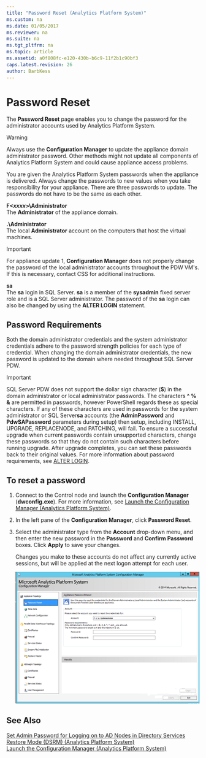 ```yaml
---
title: "Password Reset (Analytics Platform System)"
ms.custom: na
ms.date: 01/05/2017
ms.reviewer: na
ms.suite: na
ms.tgt_pltfrm: na
ms.topic: article
ms.assetid: a0f808fc-e120-430b-b6c9-11f2b1c90bf3
caps.latest.revision: 26
author: BarbKess
---
```

# Password Reset
The **Password Reset** page enables you to change the password for the administrator accounts used by Analytics Platform System.  
  
> [!WARNING]  
> Always use the **Configuration Manager** to update the appliance domain administrator password. Other methods might not update all components of Analytics Platform System and could cause appliance access problems.  
  
You are given the Analytics Platform System passwords when the appliance is delivered. Always change the passwords to new values when you take responsibility for your appliance. There are three passwords to update. The passwords do not have to be the same as each other.  
  
**F<*xxxx*>\Administrator**  
The **Administrator** of the appliance domain.  
  
**.\Administrator**  
The local **Administrator** account on the computers that host the virtual machines.  
  
> [!IMPORTANT]  
> For appliance update 1, **Configuration Manager** does not properly change the password of the local administrator accounts throughout the PDW VM's. If this is necessary, contact CSS for additional instructions.  
  
**sa**  
The **sa** login in SQL Server. **sa** is a member of the **sysadmin** fixed server role and is a SQL Server administrator. The password of the **sa** login can also be changed by using the **ALTER LOGIN** statement.  
  
## Password Requirements  
Both the domain administrator credentials and the system administrator credentials adhere to the password strength policies for each type of credential. When changing the domain administrator credentials, the new password is updated to the domain where needed throughout SQL Server PDW.  
  
> [!IMPORTANT]  
> SQL Server PDW does not support the dollar sign character (**$**) in the domain administrator or local administrator passwords. The characters **^ % &** are permitted in passwords, however PowerShell regards these as special characters. If any of these characters are used in passwords for the system administrator or SQL Server**sa** accounts (the **AdminPassword** and **PdwSAPassword** parameters during setup) then setup, including INSTALL, UPGRADE, REPLACENODE, and PATCHING, will fail. To ensure a successful upgrade when current passwords contain unsupported characters, change these passwords so that they do not contain such characters before running upgrade. After upgrade completes, you can set these passwords back to their original values. For more information about password requirements, see [ALTER LOGIN](/sql-docs/docs/t-sql/statements/alter-login-transact-sql).  
  
## To reset a password  
  
1.  Connect to the Control node and launch the **Configuration Manager** (**dwconfig.exe**). For more information, see [Launch the Configuration Manager &#40;Analytics Platform System&#41;](launch-the-configuration-manager.md).  
  
2.  In the left pane of the **Configuration Manager**, click **Password Reset**.  
  
3.  Select the administrator type from the **Account** drop-down menu, and then enter the new password in the **Password** and **Confirm Password** boxes. Click **Apply** to save your changes.  
  
    Changes you make to these accounts do not affect any currently active sessions, but will be applied at the next logon attempt for each user.  
  
    ![SQL Server DWConfig Password](./media/password-reset/SQL_Server_PDW_DWConfig_TopPW.png "SQL_Server_PDW_DWConfig_TopPW")  
  
## See Also  
[Set Admin Password for Logging on to AD Nodes in Directory Services Restore Mode &#40;DSRM&#41; &#40;Analytics Platform System&#41;](set-admin-password-for-logging-on-to-ad-nodes-in-directory-services-restore-mode.md)  
[Launch the Configuration Manager &#40;Analytics Platform System&#41;](launch-the-configuration-manager.md)  
  
